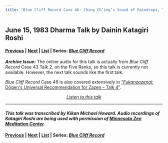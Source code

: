 ```yaml
---
title: "Blue Cliff Record Case 46: Ching Ch’ing’s Sound of Raindrops, Talk 1"
---
```


## June 15, 1983 Dharma Talk by Dainin Katagiri Roshi

#### [Previous](1983-06-01-Blue-Cliff-Record-Case-45-Talk-2) | [Next](1983-08-24-Blue-Cliff-Record-Case-46-Talk-2) | [List](list#1983) | Series: [*Blue Cliff Record*](blue-cliff-record)

***Archive Issue:*** The online audio for this talk is actually from *Blue Cliff Record* Case 43 Talk 2, on the Five Ranks, so this talk is currently not available. However, the next talk sounds like the first talk.

*Blue Cliff Record* Case 46 is also covered extensively in [“*Fukanzazengi*: Dōgen's Universal Recommendation for Zazen – Talk 4”](1979-06-12-Fukanzazengi-Talk-4).

<p align="center" style="font-style: italic">
<a href="https://www.mnzencenter.org/the-dainin-katagiri-audio-archive/blue-cliff-record-case-46-lecture-1" target="_blank">Listen to this talk</a>
</p>

---

#### *This talk was transcribed by Kikan Michael Howard. Audio recordings of Katagiri Roshi are being used with permission of [Minnesota Zen Meditation Center](https://www.mnzencenter.org/katagiri-project.html).*

#### [Previous](1983-06-01-Blue-Cliff-Record-Case-45-Talk-2) | [Next](1983-08-24-Blue-Cliff-Record-Case-46-Talk-2) | [List](list#1983) | Series: [*Blue Cliff Record*](blue-cliff-record)
